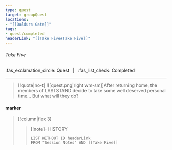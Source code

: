 ```yaml
---
type: quest
target: groupQuest
locations:
- "[[Baldurs Gate]]"
tags:
- quest/completed
headerLink: "[[Take Five#Take Five]]"
---
```

###### Take Five
<span class="sub2">:fas_exclamation_circle: Quest &nbsp; | &nbsp; :fas_list_check: Completed </span>
___

> [!quote|no-t]
>![[quest.png|right wm-sm]]After returning home, the members of LASTSTAND decide to take some well deserved personal time... But what will they do?

#### marker
> [!column|flex 3]
>>[!note]- HISTORY
>>```dataview
>>LIST WITHOUT ID headerLink
>>FROM "Session Notes" AND [[Take Five]]


